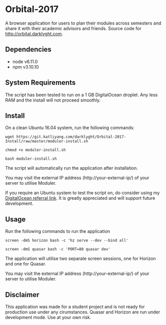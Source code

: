 # Orbital-2017

A browser application for users to plan their modules across semesters and share it with their academic advisors and friends. Source code for http://orbital.darklyght.com.

## Dependencies
* node v6.11.0
* npm v3.10.10

## System Requirements
The script has been tested to run on a 1 GB DigitalOcean droplet. Any less RAM and the install will not proceed smoothly.

## Install
On a clean Ubuntu 16.04 system, run the following commands:

```
wget https://git.katliyang.com/darklyght/Orbital-2017-Install/raw/master/moduler-install.sh
```
```
chmod +x moduler-install.sh
```
```
bash moduler-install.sh
```
The script will automatically run the application after installation.

You may visit the external IP address (http://your-external-ip/) of your server to utilise Moduler.

If you require an Ubuntu system to test the script on, do consider using my [DigitalOcean referral link](https://m.do.co/c/c9881f486a87). It is greatly appreciated and will support future development.

## Usage
Run the following commands to run the application
```
screen -dmS horizon bash -c 'hz serve --dev --bind all'
```
```
screen -dmS quasar bash -c 'PORT=80 quasar dev'
```
The application will utilise two separate screen sessions, one for Horizon and one for Quasar.

You may visit the external IP address (http://your-external-ip/) of your server to utilise Moduler.

## Disclaimer
This application was made for a student project and is not ready for production use under any cirumstances. Quasar and Horizon are run under development mode. Use at your own risk.
